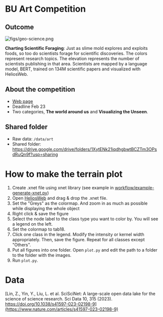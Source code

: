 # BU Art Competition

## Outcome

![figs/geo-science.png](figs/all-sciences-v2.png)

**Charting Scientific Foraging**: Just as slime mold explores and exploits foods, so too do scientists forage for scientific discoveries. The colors represent research topics. The elevation represents the number of scientists publishing in that area. Scientists are mapped by a language model, BERT, trained on 134M scientific papers and visualized with HeliosWeb.

## About the competition

- [Web page](https://www.binghamton.edu/research/division-offices/research-advancement/art-of-science/index.html)
- Deadline Feb 23
- Two categories, **The world around us** and **Visualizing the Unseen**.

## Shared folder
- Raw data: `/data/art`
- Shared folder: https://drive.google.com/drive/folders/1XytENk21iqdhgbwtBCZTm3OPsdRuQn9f?usp=sharing

# How to make the terrain plot

1. Create .xnet file using xnet library (see example in [workflow/example-generate-xnet.py](workflow/example-generate-xnet.py))
2. Open [HeliosWeb](http://heliosweb.io/docs/example/?advanced&dark&density&size=0.0&layout=0&use2d&densityProperty=Mass) and drag & drop the .xnet file.
3. Set the "Greys" as the colormap. And zoom in as much as possible while displaying the whole object
4. Right click & save the figure
5. Select the node label to the class type you want to color by. You will see a legend on the left.
6. Set the colormap to tab18.
7. Click one class in the legend. Modify the intensity or kernel width appropriately. Then, save the figure. Repeat for all classes except "Others".
8. Put all figures into one folder. Open `plot.py` and edit the path to a folder to the folder with the images.
9. Run `plot.py`.

# Data
[Lin, Z., Yin, Y., Liu, L. et al. SciSciNet: A large-scale open data lake for the science of science research. Sci Data 10, 315 (2023). https://doi.org/10.1038/s41597-023-02198-9](https://www.nature.com/articles/s41597-023-02198-9)
 

